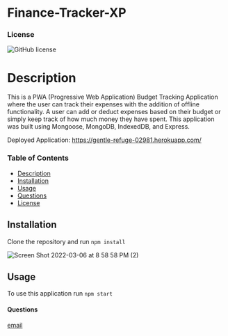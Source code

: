 # Finance-Tracker-XP

### License
![GitHub license](https://img.shields.io/badge/License-MIT-blue)
    
# Description
This is a PWA (Progressive Web Application) Budget Tracking Application where the user can track their expenses with the addition of offline functionality. A user can add or deduct expenses based on their budget or simply keep track of how much money they have spent. This application was built using Mongoose, MongoDB, IndexedDB, and Express.

Deployed Application:  https://gentle-refuge-02981.herokuapp.com/

### Table of Contents
* [Description](#description)
* [Installation](#installation)
* [Usage](#usage)
* [Questions](#questions)
* [License](#license)

## Installation

Clone the repository and run `npm install`

![Screen Shot 2022-03-06 at 8 58 58 PM (2)](https://user-images.githubusercontent.com/91788324/156960469-bd2d7713-8431-498b-9e42-30138f30b0e0.png)

## Usage

To use this application run `npm start`


#### Questions
[email](mailto:cameron.quicksall70@gmail.com)
